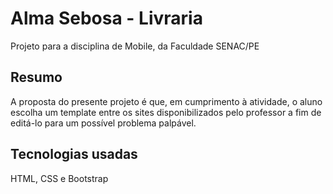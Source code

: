# Alma Sebosa - Livraria
Projeto para a disciplina de Mobile, da Faculdade SENAC/PE

## Resumo
A proposta do presente projeto é que, em cumprimento à atividade, o aluno escolha um template entre os sites disponibilizados pelo professor a fim de editá-lo para um possível problema palpável.
## Tecnologias usadas
HTML, CSS e Bootstrap
